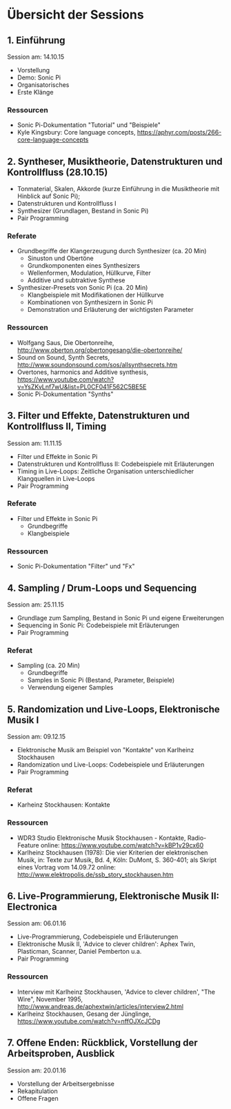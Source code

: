 # Übersicht der Sessions

## 1. Einführung

Session am: 14.10.15

- Vorstellung
- Demo: Sonic Pi
- Organisatorisches
- Erste Klänge

### Ressourcen

- Sonic Pi-Dokumentation "Tutorial" und "Beispiele"
- Kyle Kingsbury: Core language concepts, https://aphyr.com/posts/266-core-language-concepts

## 2. Syntheser, Musiktheorie, Datenstrukturen und Kontrollfluss (28.10.15)

- Tonmaterial, Skalen, Akkorde (kurze Einführung in die Musiktheorie mit Hinblick auf Sonic Pi);
- Datenstrukturen und Kontrollfluss I
- Synthesizer (Grundlagen, Bestand in Sonic Pi)
- Pair Programming

### Referate

- Grundbegriffe der Klangerzeugung durch Synthesizer (ca. 20 Min)
    - Sinuston und Obertöne
    - Grundkomponenten eines Synthesizers
    - Wellenformen, Modulation, Hüllkurve, Filter
    - Additive und subtraktive Synthese
- Synthesizer-Presets von Sonic Pi (ca. 20 Min)
    - Klangbeispiele mit Modifikationen der Hüllkurve
    - Kombinationen von Synthesizern in Sonic Pi
    - Demonstration und Erläuterung der wichtigsten Parameter

### Ressourcen

- Wolfgang Saus, Die Obertonreihe, http://www.oberton.org/obertongesang/die-obertonreihe/ 
- Sound on Sound, Synth Secrets, http://www.soundonsound.com/sos/allsynthsecrets.htm
- Overtones, harmonics and Additive synthesis, https://www.youtube.com/watch?v=YsZKvLnf7wU&list=PL0CF041F562C5BE5E
- Sonic Pi-Dokumentation "Synths"

## 3. Filter und Effekte, Datenstrukturen und Kontrollfluss II, Timing

Session am: 11.11.15

- Filter und Effekte in Sonic Pi
- Datenstrukturen und Kontrollfluss II: Codebeispiele mit Erläuterungen
- Timing in Live-Loops: Zeitliche Organisation unterschiedlicher Klangquellen in Live-Loops
- Pair Programming

### Referate

- Filter und Effekte in Sonic Pi
    - Grundbegriffe
    - Klangbeispiele

### Ressourcen

- Sonic Pi-Dokumentation "Filter" und "Fx"

## 4. Sampling / Drum-Loops und Sequencing

Session am: 25.11.15

- Grundlage zum Sampling, Bestand in Sonic Pi und eigene Erweiterungen
- Sequencing in Sonic Pi: Codebeispiele mit Erläuterungen
- Pair Programming

### Referat

- Sampling (ca. 20 Min)
    - Grundbegriffe
    - Samples in Sonic Pi (Bestand, Parameter, Beispiele)
    - Verwendung eigener Samples

## 5. Randomization und Live-Loops, Elektronische Musik I

Session am: 09.12.15

- Elektronische Musik am Beispiel von "Kontakte" von Karlheinz Stockhausen
- Randomization und Live-Loops: Codebeispiele und Erläuterungen
- Pair Programming

### Referat

- Karheinz Stockhausen: Kontakte

### Ressourcen

- WDR3 Studio Elektronische Musik Stockhausen - Kontakte, Radio-Feature online:  https://www.youtube.com/watch?v=kBP1v29cx60
- Karlheinz Stockhausen (1978): Die vier Kriterien der elektronischen Musik, in: Texte zur Musik, Bd. 4, Köln: DuMont, S. 360-401; als Skript eines Vortrag vom 14.09.72 online: http://www.elektropolis.de/ssb_story_stockhausen.htm

## 6. Live-Programmierung, Elektronische Musik II: Electronica

Session am: 06.01.16

- Live-Programmierung, Codebeispiele und Erläuterungen
- Elektronische Musik II, 'Advice to clever children': Aphex Twin, Plasticman, Scanner, Daniel Pemberton u.a.
- Pair Programming

### Ressourcen

- Interview mit Karlheinz Stockhausen, 'Advice to clever children', "The Wire", November 1995, http://www.andreas.de/aphextwin/articles/interview2.html
- Karlheinz Stockhausen, Gesang der Jünglinge, https://www.youtube.com/watch?v=nffOJXcJCDg

## 7. Offene Enden: Rückblick, Vorstellung der Arbeitsproben, Ausblick

Session am: 20.01.16

- Vorstellung der Arbeitsergebnisse
- Rekapitulation
- Offene Fragen
